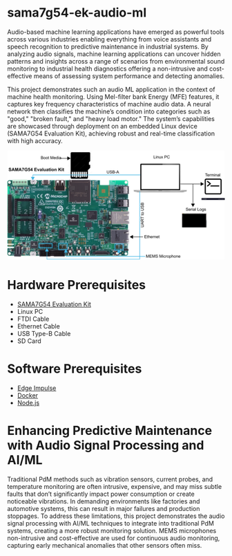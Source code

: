 # sama7g54-ek-audio-ml

Audio-based machine learning applications have emerged as powerful tools across various industries enabling everything from voice assistants and speech recognition to predictive maintenance in industrial systems. By analyzing audio signals, machine learning applications can uncover hidden patterns and insights across a range of scenarios from environmental sound monitoring to industrial health diagnostics offering a non-intrusive and cost-effective means of assessing system performance and detecting anomalies.

This project demonstrates such an audio ML application in the context of machine health monitoring. Using Mel-filter bank Energy (MFE) features, it captures key frequency characteristics of machine audio data. A neural network then classifies the machine’s condition into categories such as "good," "broken fault," and "heavy load motor." The system’s capabilities are showcased through deployment on an embedded Linux device (SAMA7G54 Evaluation Kit), achieving robust and real-time classification with high accuracy.

![Set-up](docs/pics/Hardware%20Setup%20SAMA7G54.png)

# Hardware Prerequisites

- [SAMA7G54 Evaluation Kit](https://www.microchip.com/en-us/development-tool/ev21h18a)
- Linux PC
- FTDI Cable
- Ethernet Cable
- USB Type-B Cable
- SD Card

# Software Prerequisites

- [Edge Impulse](https://edgeimpulse.com/)
- [Docker](https://www.docker.com/)
- [Node.js](https://nodejs.org/en)

# Enhancing Predictive Maintenance with Audio Signal Processing and AI/ML

Traditional PdM methods such as vibration sensors, current probes, and temperature monitoring are often intrusive, expensive, and may miss subtle faults that don’t significantly impact power consumption or create noticeable vibrations. In demanding environments like factories and automotive systems, this can result in major failures and production stoppages. To address these limitations, this project demonstrates the audio signal processing with AI/ML techniques to integrate into traditional PdM systems, creating a more robust monitoring solution. MEMS microphones non-intrusive and cost-effective are used for continuous audio monitoring, capturing early mechanical anomalies that other sensors often miss.
